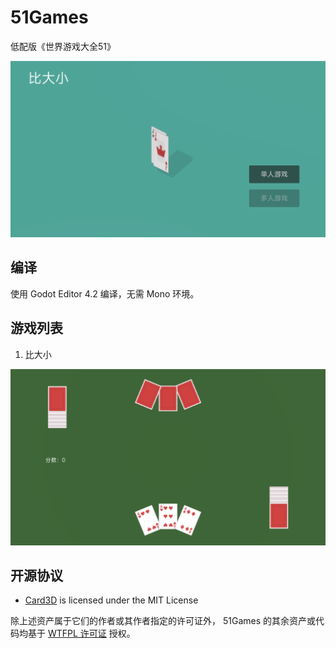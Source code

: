 # 51Games

低配版《世界游戏大全51》

![lobby](./docs/compare_size_game_lobby.png)

## 编译

使用 Godot Editor 4.2 编译，无需 Mono 环境。

## 游戏列表

1. 比大小

![game](./docs/compare_size_game.png)

## 开源协议

- [Card3D](https://godotengine.org/asset-library/asset/3031) is licensed under the MIT License

除上述资产属于它们的作者或其作者指定的许可证外， 51Games 的其余资产或代码均基于 [WTFPL 许可证](LICENSE) 授权。